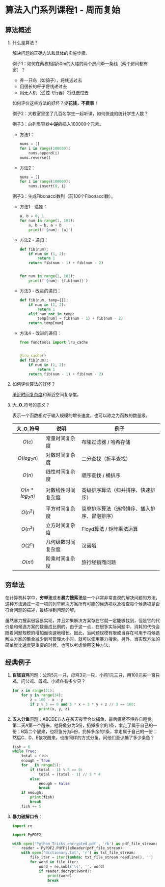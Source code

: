 # 算法入门系列课程1 - 周而复始

## 算法概述

1.  什么是算法？

    解决问题的正确方法和具体的实施步骤。

    例子1：如何在两栋相距50m的大楼的两个房间牵一条线（两个房间都有窗）？

    * 养一只鸟（如鸽子），将线送过去
    * 用很长的杆子将线递过去
    * 用无人机（遥控飞行器）将线送过去

    如何评价这些方法的好坏？**少花钱，不费事**！

    例子2：大教室里坐了几百名学生一起听课，如何快速的统计学生人数？

    例子3：向列表容器中**逆向**插入100000个元素。

    *   方法1：

        ```Python
        nums = []
        for i in range(100000):
            nums.append(i)
        nums.reverse()
        ```
    *   方法2：

        ```Python
        nums = []
        for i in range(100000):
            nums.insert(0, i)
        ```

    例子3：生成Fibonacci数列（前100个Fibonacci数）。

    *   方法1 - 递推：

        ```Python
        a, b = 0, 1
        for num in range(1, 101):
            a, b = b, a + b
            print(f'{num}: {a}')
        ```
    *   方法2 - 递归：

        ```Python
        def fib(num):
            if num in (1, 2):
                return 1
            return fib(num - 1) + fib(num - 2)


        for num in range(1, 101):
            print(f'{num}: {fib(num)}')
        ```
    *   方法3 - 改进的递归：

        ```Python
        def fib(num, temp={}):
            if num in (1, 2):
                return 1
            elif num not in temp:
                temp[num] = fib(num - 1) + fib(num - 2)
            return temp[num]
        ```
    *   方法4 - 改进的递归：

        ```Python
        from functools import lru_cache


        @lru_cache()
        def fib(num):
            if num in (1, 2):
                return 1
            return fib(num - 1) + fib(num - 2)
        ```
2.  如何评价算法的好坏？

    [渐近时间复杂度](https://zh.wikipedia.org/wiki/%E6%97%B6%E9%97%B4%E5%A4%8D%E6%9D%82%E5%BA%A6)和渐近空间复杂度。
3.  大_**O**_符号的意义？

    表示一个函数相对于输入规模的增长速度，也可以称之为函数的数量级。

    | 大_O_符号          | 说明        | 例子                     |
    | --------------- | --------- | ---------------------- |
    | $$O(c)$$        | 常量时间复杂度   | 布隆过滤器 / 哈希存储           |
    | $$O(log_2n)$$   | 对数时间复杂度   | 二分查找（折半查找）             |
    | $$O(n)$$        | 线性时间复杂度   | 顺序查找 / 桶排序             |
    | $$O(n*log_2n)$$ | 对数线性时间复杂度 | 高级排序算法（归并排序、快速排序）      |
    | $$O(n^2)$$      | 平方时间复杂度   | 简单排序算法（选择排序、插入排序、冒泡排序） |
    | $$O(n^3)$$      | 立方时间复杂度   | Floyd算法 / 矩阵乘法运算       |
    | $$O(2^n)$$      | 几何级数时间复杂度 | 汉诺塔                    |
    | $$O(n!)$$       | 阶乘时间复杂度   | 旅行经销商问题                |

## 穷举法

在计算机科学中，**穷举法**或者**暴力搜索法**是一个非常非常直观的解决问题的方法，这种方法通过一项一项的列举解决方案所有可能的候选项以及检查每个候选项是否符合问题的描述，最终得到问题的解。

虽然暴力搜索很容易实现，并且如果解决方案存在它就一定能够找到，但是它的代价是和候选方案的数量成比例的，由于这一点，在很多实际问题中，消耗的代价会随着问题规模的增加而快速地增长。因此，当问题规模有限或当存在可用于将候选解决方案的集合减少到可管理大小时，就可以使用暴力搜索。另外，当实现方法的简单度比速度更重要的时候，也可以考虑使用这种方法。

## 经典例子

1.  **百钱百鸡**问题：公鸡5元一只，母鸡3元一只，小鸡1元三只，用100元买一百只鸡，问公鸡、母鸡、小鸡各有多少只？

    ```Python
    for x in range(21):
        for y in range(34):
            z = 100 - x - y
            if z % 3 == 0 and 5 * x + 3 * y + z // 3 == 100:
                print(x, y, z)
    ```
2.  **五人分鱼**问题：ABCDE五人在某天夜里合伙捕鱼，最后疲惫不堪各自睡觉。第二天A第一个醒来，他将鱼分为5份，扔掉多余的1条，拿走了属于自己的一份；B第二个醒来，也将鱼分为5份，扔掉多余的1条，拿走属于自己的一份；然后C、D、E依次醒来，也按同样的方式分鱼，问他们至少捕了多少条鱼？

    ```Python
    fish = 6
    while True:
        total = fish
        enough = True
        for _ in range(5):
            if (total - 1) % 5 == 0:
                total = (total - 1) // 5 * 4
            else:
                enough = False
                break
        if enough:
            print(fish)
            break
        fish += 5
    ```
3.  **暴力破解口令**：

    ```Python
    import re

    import PyPDF2

    with open('Python_Tricks_encrypted.pdf', 'rb') as pdf_file_stream:
        reader = PyPDF2.PdfFileReader(pdf_file_stream)
        with open('dictionary.txt', 'r') as txt_file_stream:
            file_iter = iter(lambda: txt_file_stream.readline(), '')
            for word in file_iter:
                word = re.sub(r'\s', '', word)
                if reader.decrypt(word):
                    print(word)
                    break
    ```
